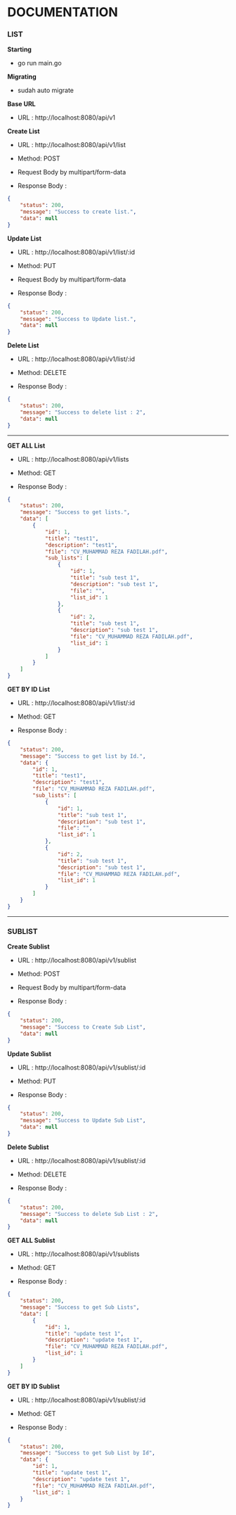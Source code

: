 # DOCUMENTATION

### LIST

**Starting**

- go run main.go

**Migrating**

- sudah auto migrate

**Base URL**

- URL : http://localhost:8080/api/v1

**Create List**

- URL : http://localhost:8080/api/v1/list

- Method: POST

- Request Body by multipart/form-data

- Response Body :

```json
{
	"status": 200,
	"message": "Success to create list.",
	"data": null
}
```

**Update List**

- URL : http://localhost:8080/api/v1/list/:id

- Method: PUT

- Request Body by multipart/form-data

- Response Body :

```json
{
	"status": 200,
	"message": "Success to Update list.",
	"data": null
}
```

**Delete List**

- URL : http://localhost:8080/api/v1/list/:id

- Method: DELETE

- Response Body :

```json
{
	"status": 200,
	"message": "Success to delete list : 2",
	"data": null
}
```

---

**GET ALL List**

- URL : http://localhost:8080/api/v1/lists

- Method: GET

- Response Body :

```json
{
	"status": 200,
	"message": "Success to get lists.",
	"data": [
		{
			"id": 1,
			"title": "test1",
			"description": "test1",
			"file": "CV_MUHAMMAD REZA FADILAH.pdf",
			"sub_lists": [
				{
					"id": 1,
					"title": "sub test 1",
					"description": "sub test 1",
					"file": "",
					"list_id": 1
				},
				{
					"id": 2,
					"title": "sub test 1",
					"description": "sub test 1",
					"file": "CV_MUHAMMAD REZA FADILAH.pdf",
					"list_id": 1
				}
			]
		}
	]
}
```

**GET BY ID List**

- URL : http://localhost:8080/api/v1/list/:id

- Method: GET

- Response Body :

```json
{
	"status": 200,
	"message": "Success to get list by Id.",
	"data": {
		"id": 1,
		"title": "test1",
		"description": "test1",
		"file": "CV_MUHAMMAD REZA FADILAH.pdf",
		"sub_lists": [
			{
				"id": 1,
				"title": "sub test 1",
				"description": "sub test 1",
				"file": "",
				"list_id": 1
			},
			{
				"id": 2,
				"title": "sub test 1",
				"description": "sub test 1",
				"file": "CV_MUHAMMAD REZA FADILAH.pdf",
				"list_id": 1
			}
		]
	}
}
```

---

### SUBLIST

**Create Sublist**

- URL : http://localhost:8080/api/v1/sublist

- Method: POST

- Request Body by multipart/form-data

- Response Body :

```json
{
	"status": 200,
	"message": "Success to Create Sub List",
	"data": null
}
```

**Update Sublist**

- URL : http://localhost:8080/api/v1/sublist/:id

- Method: PUT

- Response Body :

```json
{
	"status": 200,
	"message": "Success to Update Sub List",
	"data": null
}
```

**Delete Sublist**

- URL : http://localhost:8080/api/v1/sublist/:id

- Method: DELETE

- Response Body :

```json
{
	"status": 200,
	"message": "Success to delete Sub List : 2",
	"data": null
}
```

**GET ALL Sublist**

- URL : http://localhost:8080/api/v1/sublists

- Method: GET

- Response Body :

```json
{
	"status": 200,
	"message": "Success to get Sub Lists",
	"data": [
		{
			"id": 1,
			"title": "update test 1",
			"description": "update test 1",
			"file": "CV_MUHAMMAD REZA FADILAH.pdf",
			"list_id": 1
		}
	]
}
```

**GET BY ID Sublist**

- URL : http://localhost:8080/api/v1/sublist/:id

- Method: GET

- Response Body :

```json
{
	"status": 200,
	"message": "Success to get Sub List by Id",
	"data": {
		"id": 1,
		"title": "update test 1",
		"description": "update test 1",
		"file": "CV_MUHAMMAD REZA FADILAH.pdf",
		"list_id": 1
	}
}
```

